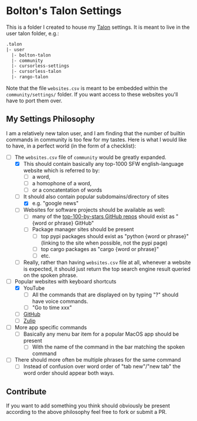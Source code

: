 
# Bolton's Talon Settings

This is a folder I created to house my [Talon](https://talon.wiki/) settings. It is meant to live in the user talon folder, e.g.:

```txt
.talon
|- user
  |- bolton-talon
  |- community
  |- cursorless-settings
  |- cursorless-talon
  |- rango-talon
```

Note that the file `websites.csv` is meant to be embedded within the `community/settings/` folder. If you want access to these websites you'll have to port them over.

## My Settings Philosophy

I am a relatively new talon user, and I am finding that the number of builtin commands in community is too few for my tastes. Here is what I would like to have, in a perfect world (in the form of a checklist):

- [ ] The `websites.csv` file of `community` would be greatly expanded.
  - [X] This should contain basically any top-1000 SFW english-language website which is referred to by:
    - [ ] a word,
    - [ ] a homophone of a word,
    - [ ] or a concatentation of words
  - [ ] It should also contain popular subdomains/directory of sites
    - [X] e.g. "google news"
  - [ ] Websites for software projects should be available as well:
    - [ ] many of the [top-100-by-stars GitHub repos](https://github.com/EvanLi/Github-Ranking/blob/master/Top100/Top-100-stars.md) should exist as "{word or phrase} GitHub"
    - [ ] Package manager sites should be present
      - [ ] top pypi packages should exist as "python {word or phrase}" (linking to the site when possible, not the pypi page)
      - [ ] top cargo packages as "cargo {word or phrase}"
      - [ ] etc.
  - [ ] Really, rather than having `websites.csv` file at all, whenever a website is expected, it should just return the top search engine result queried on the spoken phrase.
- [ ] Popular websites with keyboard shortcuts
  - [X] YouTube
    - [ ] All the commands that are displayed on by typing "?" should have voice commands.
    - [ ] "Go to time xxx"
  - [ ] [GitHub](https://docs.github.com/en/desktop/overview/github-desktop-keyboard-shortcuts)
  - [ ] [Zulip](https://zulip.com/help/keyboard-shortcuts)
- [ ] More app specific commands
  - [ ] Basically any menu bar item for a popular MacOS app should be present
    - [ ] With the name of the command in the bar matching the spoken command
- [ ] There should more often be multiple phrases for the same command
  - [ ] Instead of confusion over word order of "tab new"/"new tab" the word order should appear both ways.

## Contribute

If you want to add something you think should obviously be present according to the above philosophy feel free to fork or submit a PR.